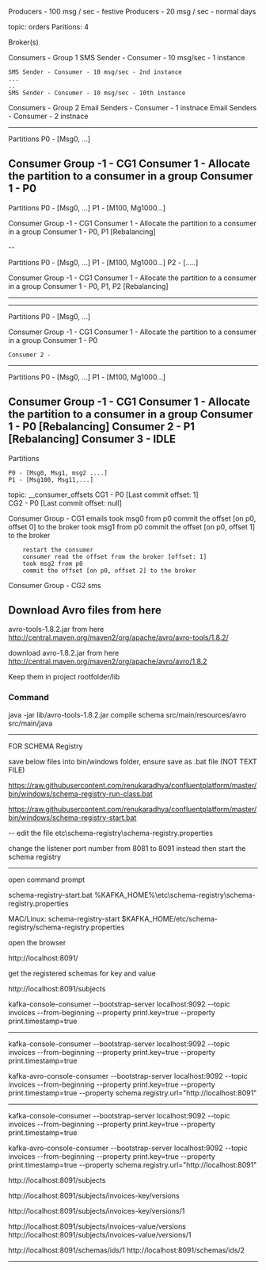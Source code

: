Producers - 100 msg / sec - festive
Producers - 20 msg / sec - normal days

topic: orders
    Paritions: 4 

Broker(s)

Consumers - Group 1
    SMS Sender - Consumer - 10 msg/sec - 1 instance 

    SMS Sender - Consumer - 10 msg/sec - 2nd instance
    ...
    ..
    SMS Sender - Consumer - 10 msg/sec - 10th instance
Consumers - Group 2
    Email Senders - Consumer - 1 instnace
    Email Senders - Consumer - 2 instnace

----
Partitions 
  P0 - [Msg0, ...]

Consumer Group -1 - CG1
    Consumer 1 - Allocate the partition to a consumer in a group
        Consumer 1 - P0
-----------

Partitions 
  P0 - [Msg0, ...]
  P1 - [M100, Mg1000...]

Consumer Group -1 - CG1
    Consumer 1 - Allocate the partition to a consumer in a group
        Consumer 1 - P0, P1 [Rebalancing]

--


Partitions 
  P0 - [Msg0, ...]
  P1 - [M100, Mg1000...]
  P2 - [.....]

Consumer Group -1 - CG1
    Consumer 1 - Allocate the partition to a consumer in a group
        Consumer 1 - P0, P1, P2 [Rebalancing]

-------------


----
Partitions 
  P0 - [Msg0, ...]

Consumer Group -1 - CG1
    Consumer 1 - Allocate the partition to a consumer in a group
        Consumer 1 - P0

    Consumer 2 - 

-----------

Partitions 
  P0 - [Msg0, ...]
  P1 - [M100, Mg1000...]

Consumer Group -1 - CG1
    Consumer 1 - Allocate the partition to a consumer in a group
        Consumer 1 - P0 [Rebalancing]
        Consumer 2 - P1  [Rebalancing]
        Consumer 3 - IDLE 
----


Partitions 

    P0 - [Msg0, Msg1, msg2 ....]
    P1 - [Msg100, Msg11,...]


topic: __consumer_offsets 
     CG1 - P0 [Last commit offset: 1]   
     CG2 - P0 [Last commit offset: null]   

Consumer Group - CG1 
    emails
        took msg0 from p0
        commit the offset [on p0, offset 0] to the broker 
        took msg1 from p0
        commit the offset [on p0, offset 1] to the broker 

        restart the consumer
        consumer read the offset from the broker [offset: 1]
        took msg2 from p0
        commit the offset [on p0, offset 2] to the broker 

Consumer Group - CG2
    sms

## Download Avro files from here

avro-tools-1.8.2.jar from here
http://central.maven.org/maven2/org/apache/avro/avro-tools/1.8.2/

download avro-1.8.2.jar  from here
http://central.maven.org/maven2/org/apache/avro/avro/1.8.2

Keep them in project rootfolder/lib

### Command

java -jar lib/avro-tools-1.8.2.jar compile schema src/main/resources/avro src/main/java



---
FOR SCHEMA Registry

save below files into bin/windows folder, ensure save as .bat file (NOT TEXT FILE)

https://raw.githubusercontent.com/renukaradhya/confluentplatform/master/bin/windows/schema-registry-run-class.bat

https://raw.githubusercontent.com/renukaradhya/confluentplatform/master/bin/windows/schema-registry-start.bat



--
edit the file etc\schema-registry\schema-registry.properties

change the listener port number from 8081 to 8091 instead then start the schema registry

-----
  
open command prompt
  
schema-registry-start.bat %KAFKA_HOME%\etc\schema-registry\schema-registry.properties


MAC/Linux: schema-registry-start $KAFKA_HOME/etc/schema-registry/schema-registry.properties


open the browser

http://localhost:8091/

get the registered schemas for key and value

http://localhost:8091/subjects


kafka-console-consumer --bootstrap-server localhost:9092 --topic invoices  --from-beginning --property print.key=true --property print.timestamp=true


----

kafka-console-consumer --bootstrap-server localhost:9092 --topic invoices  --from-beginning --property print.key=true --property print.timestamp=true


kafka-avro-console-consumer  --bootstrap-server localhost:9092 --topic invoices  --from-beginning --property print.key=true --property print.timestamp=true --property schema.registry.url="http://localhost:8091"


---

kafka-console-consumer --bootstrap-server localhost:9092 --topic invoices  --from-beginning --property print.key=true --property print.timestamp=true


kafka-avro-console-consumer  --bootstrap-server localhost:9092 --topic invoices  --from-beginning --property print.key=true --property print.timestamp=true --property schema.registry.url="http://localhost:8091"


 http://localhost:8091/subjects

http://localhost:8091/subjects/invoices-key/versions

http://localhost:8091/subjects/invoices-key/versions/1

http://localhost:8091/subjects/invoices-value/versions
http://localhost:8091/subjects/invoices-value/versions/1


http://localhost:8091/schemas/ids/1
http://localhost:8091/schemas/ids/2

------
